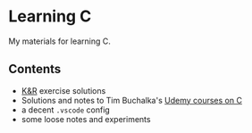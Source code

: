 # Learning C

My materials for learning C.

## Contents

* [K&R](https://en.wikipedia.org/wiki/The_C_Programming_Language) exercise solutions
* Solutions and notes to Tim Buchalka's [Udemy courses on C](https://samsungu.udemy.com/course/c-programming-for-beginners-/learn/lecture/8795362#content)
* a decent `.vscode` config
* some loose notes and experiments
